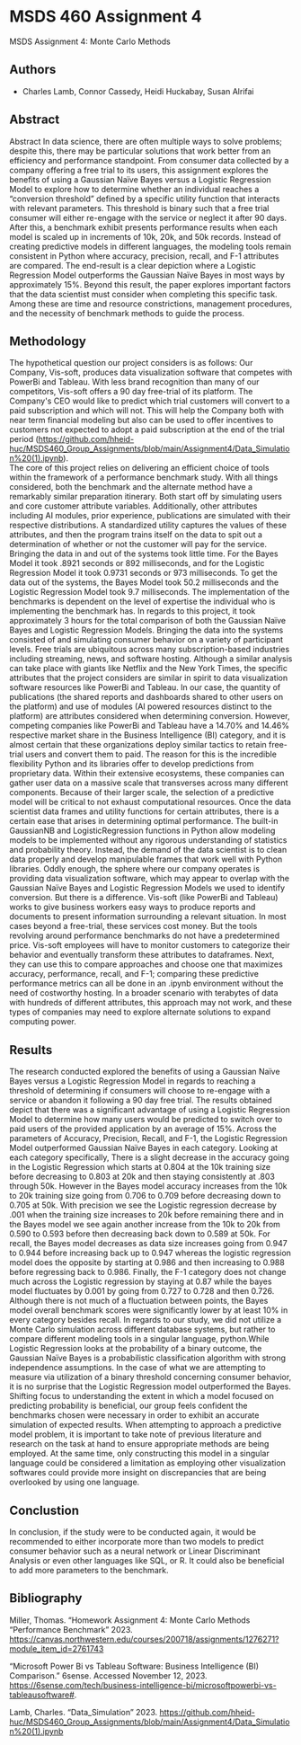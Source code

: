 
# MSDS 460 Assignment 4

MSDS Assignment 4: Monte Carlo Methods



## Authors

- Charles Lamb, Connor Cassedy, Heidi Huckabay, Susan Alrifai

## Abstract

Abstract
In data science, there are often multiple ways to solve problems; despite this, there may be particular solutions that work better from an efficiency and performance standpoint. From consumer data collected by a company offering a free trial to its users, this assignment explores the benefits of using a Gaussian Naïve Bayes versus a Logistic Regression Model to explore how to determine whether an individual reaches a  “conversion threshold” defined by a specific utility function that interacts with relevant parameters. This threshold is binary such that a free trial consumer will either re-engage with the service or neglect it after 90 days. After this, a benchmark exhibit presents performance results when each model is scaled up in increments of 10k, 20k, and 50k records. Instead of creating predictive models in different languages, the modeling tools remain consistent in Python where accuracy, precision, recall, and F-1 attributes are compared. The end-result is a clear depiction where a Logistic Regression Model outperforms the Gaussian Naïve Bayes in most ways by approximately 15%. Beyond this result, the paper explores important factors that the data scientist must consider when completing this specific task. Among these are time and resource constrictions, management procedures, and the necessity of benchmark methods to guide the process.


## Methodology 

The hypothetical question our project considers is as follows: Our Company, Vis-soft, produces data visualization software that competes with PowerBi and Tableau. With less brand recognition than many of our competitors, Vis-soft offers a 90 day free-trial of its platform. The Company's CEO would like to predict which trial customers will convert to a paid subscription and which will not. This will help the Company both with near term financial modeling but also can be used to offer incentives to customers not expected to adopt a paid subscription at the end of the trial period (https://github.com/hheid-huc/MSDS460_Group_Assignments/blob/main/Assignment4/Data_Simulation%20(1).ipynb).  
The core of this project relies on delivering an efficient choice of tools within the framework of a performance benchmark study. With all things considered, both the benchmark and the alternate method have a remarkably similar preparation itinerary. Both start off by simulating users and core customer attribute variables. Additionally, other attributes including AI modules, prior experience, publications are simulated with their respective distributions. A standardized utility captures the values of these attributes, and then the program trains itself on the data to spit out a determination of whether or not the customer will pay for the service. 
Bringing the data in and out of the systems took little time. For the Bayes Model it took .8921 seconds or 892 milliseconds, and for the Logistic Regression Model it took 0.9731 seconds or 973 milliseconds. To get the data out of the systems, the Bayes Model took 50.2 milliseconds and the Logistic Regression Model took 9.7 milliseconds. The implementation of the benchmarks is dependent on the level of expertise the individual who is implementing the benchmark has. In regards to this project, it took approximately 3 hours for the total comparison of both the Gaussian Naïve Bayes and Logistic Regression Models. Bringing the data into the systems consisted of and simulating consumer behavior on a variety of participant levels.
Free trials are ubiquitous across many subscription-based industries including streaming, news, and software hosting. Although a similar analysis can take place with giants like Netflix and the New York Times, the specific attributes that the project considers are similar in spirit to data visualization software resources like PowerBi and Tableau. In our case, the quantity of publications (the shared reports and dashboards shared to other users on the platform) and use of modules (AI powered resources distinct to the platform) are attributes considered when determining conversion. However, competing companies like PowerBi and Tableau have a 14.70% and 14.46% respective market share in the Business Intelligence (BI) category, and it is almost certain that these organizations deploy similar tactics to retain free-trial users and convert them to paid.
The reason for this is the incredible flexibility Python and its libraries offer to develop predictions from proprietary data. Within their extensive ecosystems, these companies can gather user data on a massive scale that transverses across many different components. Because of their larger scale, the selection of a predictive model will be critical to not exhaust computational resources.  Once the data scientist data frames and utility functions for certain attributes, there is a certain ease that arises in determining optimal performance. The built-in GaussianNB and LogisticRegression functions in Python allow modeling models to be implemented without any rigorous understanding of statistics and probability theory. Instead, the demand of the data scientist is to clean data properly and develop manipulable frames that work well with Python libraries.
Oddly enough, the sphere where our company operates is providing data visualization software, which may appear to overlap with the Gaussian Naïve Bayes and Logistic Regression Models we used to identify conversion. But there is a difference. Vis-soft (like PowerBi and Tableau) works to give business workers easy ways to produce reports and documents to present information surrounding a relevant situation. In most cases beyond a free-trial, these services cost money. But the tools revolving around performance benchmarks do not have a predetermined price. Vis-soft employees will have to monitor customers to categorize their behavior and eventually transform these attributes to dataframes. Next, they can use this to compare approaches and choose one that maximizes accuracy, performance, recall, and F-1; comparing these predictive performance metrics can all be done in an .ipynb environment without the need of costworthy hosting. In a broader scenario with terabytes of data with hundreds of different attributes, this approach may not work, and these types of companies may need to explore alternate solutions to expand computing power.

## Results
The research conducted explored the benefits of using a Gaussian Naïve Bayes versus a Logistic Regression Model in regards to reaching a threshold of determining if consumers will choose to re-engage with a service or abandon it following a 90 day free trial. The results obtained depict that there was a significant advantage of using a Logistic Regression Model to determine how many users would be predicted to switch over to paid users of the provided application by an average of 15%. Across the parameters of Accuracy, Precision, Recall, and F-1, the Logistic Regression Model outperformed Gaussian Naïve Bayes in each category. Looking at each category specifically, There is a slight decrease in the accuracy going in the Logistic Regression which starts at 0.804 at the 10k training size before decreasing to 0.803 at 20k and then staying consistently at .803 through 50k. However in the Bayes model accuracy increases from the 10k to 20k training size going from 0.706 to 0.709 before decreasing down to 0.705 at 50k. 
With precision we see the Logistic regression decrease by .001 when the training size increases to 20k before remaining there and in the Bayes model we see again another increase from the 10k to 20k from 0.590 to 0.593 before then decreasing back down to 0.589 at 50k. For recall, the Bayes model decreases as data size increases going from 0.947 to 0.944 before increasing back up to 0.947 whereas the logistic regression model does the opposite by starting at 0.986 and then increasing to 0.988 before regressing back to 0.986. Finally, the F-1 category does not change much across the Logistic regression by staying at 0.87 while the bayes model fluctuates by 0.001 by going from 0.727 to 0.728 and then 0.726. Although there is not much of a fluctuation between points, the Bayes model overall benchmark scores were significantly lower by at least 10% in every category besides recall. 
In regards to our study, we did not utilize a Monte Carlo simulation across different database systems, but rather to compare different modeling tools in a singular language, python.While Logistic Regression looks at the probability of a binary outcome, the Gaussian Naïve Bayes is a probabilistic classification algorithm with strong independence assumptions. In the case of what we are attempting to measure via utilization of a binary threshold concerning consumer behavior, it is no surprise that the Logistic Regression model outperformed the Bayes. 
Shifting focus  to understanding the extent in which a model focused on predicting probability is beneficial, our group feels confident the benchmarks chosen were necessary in order to exhibit an accurate simulation of expected results. When attempting to approach a predictive model problem, it is important to take note of previous literature and research on the task at hand to ensure appropriate methods are being employed. At the same time, only constructing this model in a singular language could be considered a limitation as employing other visualization softwares could provide more insight on discrepancies that are being overlooked by using one language.

## Conclustion
In conclusion, if the study were to be conducted again, it would be recommended to either incorporate more than two models to predict consumer behavior such as a neural network or Linear Discriminant Analysis or even other languages like SQL, or R. It could also be beneficial to add more parameters to the benchmark.

## Bibliography 
Miller, Thomas. “Homework Assignment 4: Monte Carlo Methods  “Performance Benchmark” 2023. https://canvas.northwestern.edu/courses/200718/assignments/1276271?module_item_id=2761743

“Microsoft Power Bi vs Tableau Software: Business Intelligence (BI) Comparison.” 6sense.   Accessed November 12, 2023. https://6sense.com/tech/business-intelligence-bi/microsoftpowerbi-vs-tableausoftware#.

Lamb, Charles. “Data_Simulation” 2023. https://github.com/hheid-huc/MSDS460_Group_Assignments/blob/main/Assignment4/Data_Simulation%20(1).ipynb
